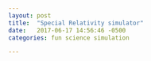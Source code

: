 ```yaml
---
layout: post
title:  "Special Relativity simulator"
date:   2017-06-17 14:56:46 -0500
categories: fun science simulation

---
```


<script src="https://cdnjs.cloudflare.com/ajax/libs/p5.js/0.5.10/p5.min.js"></script>
<script src="https://cdnjs.cloudflare.com/ajax/libs/p5.js/0.5.10/addons/p5.dom.min.js"></script>


<script>

var cnv;
var cnvX;
var cnvY;
var date = new Date();
var eTime = date.getTime();
var tTime = date.getTime();
var eTimeForm = "";
var tTimeForm = "";
var dT;
var dTForm;
var speedTime = 1;
var speedSlide;
var beta = 0;
var lorentz = 0;
var sliderInformation = "";
var eButton, tButton;
var isETnot = true;
var speeds, speedMS, speedMPH;
var cMS = 299792458;
var cMPH = 670616629;

function setup() {  
    //Set up canvas
    cnv = createCanvas(800, 600);
    cnvX = (windowWidth - width) / 2;
    cnvY = (windowHeight - height) / 2;
    cnv.position(cnvX, cnvY);
    background(150);
    
    speedSlide = createSlider(0,1000,0);
    //speedSlide.position(670, 560);
    speedSlide.position(((windowWidth - width)/2)+670, ((windowHeight - height) / 2)+560);
    speedSlide.style('width', '100px');
    
    eButton = createButton("Einstein's Perspective");
    eButton.position(((windowWidth - width)/2)+10, ((windowHeight - height) / 2)+510);
    eButton.mousePressed(eButtonPress);
    tButton = createButton("Clock Towers's Perspective");
    tButton.position(((windowWidth - width)/2)+10, ((windowHeight - height) / 2)+540);
    tButton.mousePressed(tButtonPress);
}

function draw() {
    backDrop();
    dataUpdate();
    timeUpdate();    
}

function windowResized() {
    //Set up canvas
    cnv = createCanvas(800, 600);
    cnvX = (windowWidth - width) / 2;
    cnvY = (windowHeight - height) / 2;
    cnv.position(cnvX, cnvY);
    background(150);
    
    eButton.position(((windowWidth - width)/2)+10, ((windowHeight - height) / 2)+510);
}

function backDrop() {
    line(width/2,0,width/2,height);
    line(0,32,width,32);
    fill(200);
    rect(0,500,width,height);
    
    //Einstein's Half
    fill(0);
    textSize(20);
    textAlign(CENTER);
    e = "Einstein in Cab";
    text(e,0,10,width/2,30);
    fill(200);
    rect(0,32,300,50);
    fill(112,70,2);
    rect(175,82,50,418);
    fill(150);
    ellipse(200,460,10);
    ellipse(200,440,10);
    ellipse(200,420,10);
    fill(255);
    ellipse(200,271,225);
    fill(0);
    ellipse(200,271,5);
    textSize(18);
    textAlign(CENTER);
    text('1',254,187);
    text('2',289,225);
    text('3',305,279);
    text('4',293,329);
    text('5',254,366);
    text('6',198,380);
    text('7',149,368);
    text('8',110,330);
    text('9',95,279);
    text('10',114,225);
    text('11',150,190);
    text('12',198,178);
        
    //Clock's Half
    fill(0);
    textSize(20);
    textAlign(CENTER);
    c = "Clock Tower";
    text(c,width/2,10,width/2,30);   
    fill(200);
    rect(500,32,300,50);
    fill(247, 229, 93);
    rect(475,147,250,353);
    triangle(490,147,600,82,710,147);
    fill(255);
    ellipse(600,271,225);
    fill(0);
    ellipse(600,271,5);
    textSize(18);
    textAlign(CENTER);
    text('1',654,187);
    text('2',689,225);
    text('3',705,279);
    text('4',693,329);
    text('5',654,366);
    text('6',598,380);
    text('7',549,368);
    text('8',510,330);
    text('9',495,279);
    text('10',514,225);
    text('11',550,190);
    text('12',598,178);
}
function dataUpdate() {    
    beta = speedSlide.value()/1000;
    lorentz = 1/Math.sqrt(1-Math.pow(beta,2));
    dT = Math.abs((eTime-tTime).toFixed(2));
    
    dTForm = "Delta Time= " + Math.floor((dT/3600000)) + ":" + Math.floor((dT/60000)%60) + ":" + Math.floor((dT/1000)%60) + ":" + Math.round(dT%1000);
    sliderInformation = "Beta=" + beta + " Lorentz=" + lorentz.toFixed(3);
    
    speedMS = (lorentz*cMS).toFixed(0);
    speedMPH = (lorentz*cMPH).toFixed(0);
    speeds = "Relative Speed: ";
    if(lorentz != Infinity) {
        for(var i=1; i<=speedMS.length; i++) {
            if(i%3 == 0) {
                speeds = speeds + speedMS.charAt(i) + ",";
            }
            else {
                speeds = speeds + speedMS.charAt(i);
            }
        }
        speeds = speeds + "m/s; ";
        for(var i=1; i<=speedMPH.length; i++) {
            if(i%3 == 0) {
                speeds = speeds + speedMPH.charAt(i) + ",";
            }
            else {
                speeds = speeds + speedMPH.charAt(i);
            }
        }
        speeds = speeds + "MPH";
    }
    else {
        speeds = "Relative Speed: " + speedMS + "m/s; " + speedMPH + "MPH";
    }
    
    fill(0);
    textSize(20);
    textAlign(CENTER);
    text(sliderInformation,650,510,150,50);
    text(dTForm,325,510,150,50);
    text(speeds, 150, 570, 500, 50);
    
}
function timeUpdate() {
    if(lorentz != Infinity) {
        if(isETnot) {
            eTime = Math.round(millis()) * speedTime;
            tTime = eTime/lorentz;
        }
        else {
            tTime = Math.round(millis()) * speedTime;
            eTime = tTime/lorentz;
        }
    }
    else {
        if(isETnot) {
            eTime = Math.round(millis()) * speedTime;
        }
        else {
            tTime = Math.round(millis()) * speedTime;
        }
    }
    
    eTimeForm = Math.floor((eTime/3600000)) + ":" + Math.floor((eTime/60000)%60) + ":" + Math.floor((eTime/1000)%60) + ":" + Math.round(eTime%1000);
    tTimeForm = Math.floor((tTime/3600000)) + ":" + Math.floor((tTime/60000)%60) + ":" + Math.floor((tTime/1000)%60) + ":" + Math.round(tTime%1000);
    fill(0);
    textSize(20);
    textAlign(CENTER);
    text(String(eTimeForm),0,32,300,50);
    text(String(tTimeForm),500,32,300,50);
    
    //Clock Hands
    //Einstein
    stroke(66, 134, 244);
    line(200,271,((105*Math.cos(((((eTime)%1000)/1000)*2*Math.PI)-((1/2)*Math.PI)))+200),((105*Math.sin(((((eTime)%1000)/1000)*2*Math.PI)-((1/2)*Math.PI))+271)));
    stroke(247, 34, 48);
    line(200,271,((105*Math.cos(((((eTime/1000)%60)/60)*2*Math.PI)-((1/2)*Math.PI)))+200),((105*Math.sin(((((eTime/1000)%60)/60)*2*Math.PI)-((1/2)*Math.PI))+271)));
    stroke(0,0,0);
    line(200,271,((80*Math.cos(((((eTime/1000)%3600)/3600)*2*Math.PI)-((1/2)*Math.PI)))+200),((80*Math.sin(((((eTime/1000)%3600)/3600)*2*Math.PI)-((1/2)*Math.PI))+271)));
    line(200,271,((60*Math.cos(((((eTime/1000)%86400)/86400)*2*Math.PI)-((1/2)*Math.PI)))+200),((60*Math.sin(((((eTime/1000)%86400)/86400)*2*Math.PI)-((1/2)*Math.PI))+271)));
    //Tower
    stroke(66, 134, 244);
    line(600,271,((105*Math.cos(((((tTime)%1000)/1000)*2*Math.PI)-((1/2)*Math.PI)))+600),((105*Math.sin(((((tTime)%1000)/1000)*2*Math.PI)-((1/2)*Math.PI))+271)));
    stroke(247, 34, 48);
    line(600,271,((105*Math.cos(((((tTime/1000)%60)/60)*2*Math.PI)-((1/2)*Math.PI)))+600),((105*Math.sin(((((tTime/1000)%60)/60)*2*Math.PI)-((1/2)*Math.PI))+271)));
    stroke(0,0,0);
    line(600,271,((80*Math.cos(((((tTime/1000)%3600)/3600)*2*Math.PI)-((1/2)*Math.PI)))+600),((80*Math.sin(((((tTime/1000)%3600)/3600)*2*Math.PI)-((1/2)*Math.PI))+271)));
    line(600,271,((60*Math.cos(((((tTime/1000)%86400)/86400)*2*Math.PI)-((1/2)*Math.PI)))+600),((60*Math.sin(((((tTime/1000)%86400)/86400)*2*Math.PI)-((1/2)*Math.PI))+271)));
}
function eButtonPress() {
    isETnot = true;
}
function tButtonPress() {
    isETnot = false;
}
</script>
